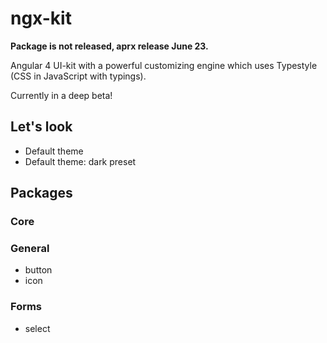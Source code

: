# ngx-kit

**Package is not released, aprx release June 23.**

Angular 4 UI-kit with a powerful customizing engine which uses Typestyle (CSS in JavaScript with typings).

Currently in a deep beta!

## Let's look

* Default theme
* Default theme: dark preset

## Packages

### Core

### General

* button
* icon

### Forms

* select
